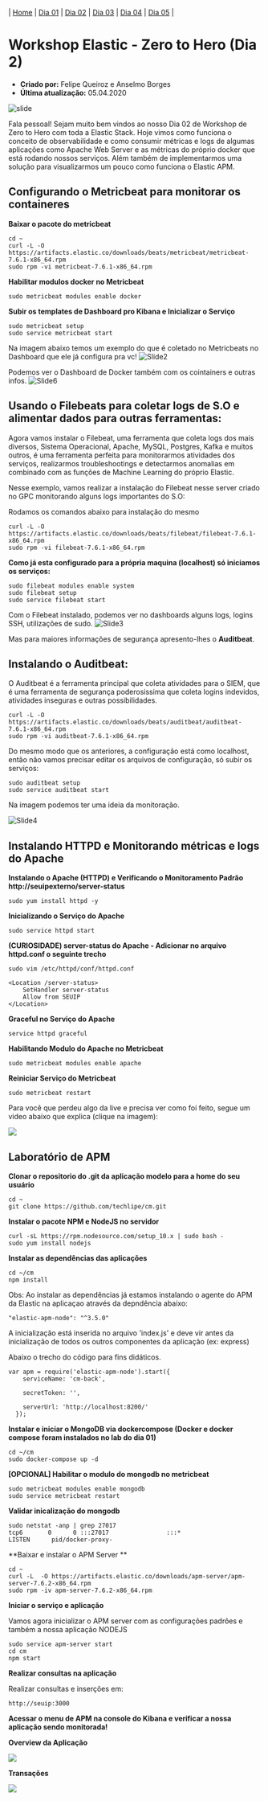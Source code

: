 | [Home](https://techlipe.github.io/Workshop-Zero-To-Hero) | [Dia 01](https://techlipe.github.io/Workshop-Zero-To-Hero/dia01-configuracoes) | [Dia 02](https://techlipe.github.io/Workshop-Zero-To-Hero/dia02-observabilidade) | [Dia 03](https://techlipe.github.io/Workshop-Zero-To-Hero/dia03-elasticsearch) | [Dia 04](https://techlipe.github.io/Workshop-Zero-To-Hero/dia04-logstash) | [Dia 05](https://techlipe.github.io/Workshop-Zero-To-Hero/dia05-kibana) | 

# Workshop Elastic - Zero to Hero (Dia 2)
* **Criado por:** Felipe Queiroz e Anselmo Borges <br>
* **Última atualização:** 05.04.2020

![slide](imagens/dia01-instalacaoeambiente/Slide1.jpg)

Fala pessoal! Sejam muito bem vindos ao nosso Dia 02 de Workshop de Zero to Hero com toda a Elastic Stack. Hoje vimos como funciona o conceito de observabilidade e como consumir métricas e logs de algumas aplicações como Apache Web Server e as métricas do próprio docker que está rodando nossos serviços. Além também de implementarmos uma solução para visualizarmos um pouco como funciona o Elastic APM.


## Configurando o Metricbeat para monitorar os containeres
**Baixar o pacote do metricbeat**
```
cd ~
curl -L -O https://artifacts.elastic.co/downloads/beats/metricbeat/metricbeat-7.6.1-x86_64.rpm
sudo rpm -vi metricbeat-7.6.1-x86_64.rpm
```

**Habilitar modulos docker no Metricbeat**
```
sudo metricbeat modules enable docker
```

**Subir os templates de Dashboard pro Kibana e Inicializar o Serviço**
```
sudo metricbeat setup
sudo service metricbeat start
```
Na imagem abaixo temos um exemplo do que é coletado no Metricbeats no Dashboard que ele já configura pra vc!
![Slide2](imagens/dia01-instalacaoeambiente/systemmetrics.png)

Podemos ver o Dashboard de Docker também com os cointainers e outras infos.
![Slide6](imagens/dia01-instalacaoeambiente/metricdocker.png)

## Usando o Filebeats para coletar logs de S.O e alimentar dados para outras ferramentas:
Agora vamos instalar o Filebeat, uma ferramenta que coleta logs dos mais diversos, Sistema Operacional, Apache, MySQL, Postgres, Kafka e muitos outros, é uma ferramenta perfeita para monitorarmos atividades dos serviços, realizarmos troubleshootings e detectarmos anomalias em combinado com as funções de Machine Learning do próprio Elastic.

Nesse exemplo, vamos realizar a instalação do Filebeat nesse server criado no GPC monitorando alguns logs importantes do S.O:

Rodamos os comandos abaixo para instalação do mesmo
```
curl -L -O https://artifacts.elastic.co/downloads/beats/filebeat/filebeat-7.6.1-x86_64.rpm
sudo rpm -vi filebeat-7.6.1-x86_64.rpm
```
**Como já esta configurado para a própria maquina (localhost) só iniciamos os serviços:**
```
sudo filebeat modules enable system
sudo filebeat setup
sudo service filebeat start
```
Com o Filebeat instalado, podemos ver no dashboards alguns logs, logins SSH, utilizações de sudo.
![Slide3](imagens/dia01-instalacaoeambiente/filebeat.png)

Mas para maiores informações de segurança apresento-lhes o **Auditbeat**.

## Instalando o Auditbeat:
O Auditbeat é a ferramenta principal que coleta atividades para o SIEM, que é uma ferramenta de segurança poderosissima que coleta logins indevidos, atividades inseguras e outras possibilidades.

```
curl -L -O https://artifacts.elastic.co/downloads/beats/auditbeat/auditbeat-7.6.1-x86_64.rpm
sudo rpm -vi auditbeat-7.6.1-x86_64.rpm
```

Do mesmo modo que os anteriores, a configuração está como localhost, então não vamos precisar editar os arquivos de configuração, só subir os serviços:
```
sudo auditbeat setup
sudo service auditbeat start
```
Na imagem podemos ter uma ideia da monitoração.

![Slide4](imagens/dia01-instalacaoeambiente/SIEM.png)

## Instalando HTTPD e Monitorando métricas e logs do Apache
**Instalando o Apache (HTTPD) e Verificando o Monitoramento Padrão http://seuipexterno/server-status**
```
sudo yum install httpd -y 
```
**Inicializando o Serviço do Apache**
```
sudo service httpd start
```

**(CURIOSIDADE) server-status do Apache - Adicionar no arquivo httpd.conf o seguinte trecho**
```
sudo vim /etc/httpd/conf/httpd.conf

<Location /server-status>
    SetHandler server-status
    Allow from SEUIP
</Location>
```
**Graceful no Serviço do Apache**
```
service httpd graceful
```

**Habilitando Modulo do Apache no Metricbeat**
```
sudo metricbeat modules enable apache
```

**Reiniciar Serviço do Metricbeat**
```
sudo metricbeat restart
```

Para você que perdeu algo da live e precisa ver como foi feito, segue um video abaixo que explica (clique na imagem):

[![](imagens/dia01-instalacaoeambiente/beats.jpg)](https://youtu.be/2wFSbVGGS4w "Instalação dos Beats")

## Laboratório de APM

**Clonar o repositorio do .git da aplicação modelo para a home do seu usuário**

```
cd ~
git clone https://github.com/techlipe/cm.git
```

**Instalar o pacote NPM e NodeJS no servidor**

```
curl -sL https://rpm.nodesource.com/setup_10.x | sudo bash -
sudo yum install nodejs
```

**Instalar as dependências das aplicações**
```
cd ~/cm
npm install
```

Obs: Ao instalar as dependências já estamos instalando o agente do APM da Elastic na aplicaçao através da depndência abaixo:
```
"elastic-apm-node": "^3.5.0"
```

A inicialização está inserida no arquivo 'index.js' e deve vir antes da inicialização de todos os outros componentes da aplicação (ex: express)

Abaixo o trecho do código para fins didáticos. 
```
var apm = require('elastic-apm-node').start({
    serviceName: 'cm-back',

    secretToken: '',

    serverUrl: 'http://localhost:8200/'
  });
```

**Instalar e iniciar o MongoDB via dockercompose (Docker e docker compose foram instalados no lab do dia 01)**
```
cd ~/cm
sudo docker-compose up -d
```

**[OPCIONAL] Habilitar o modulo do mongodb no metricbeat** 
```
sudo metricbeat modules enable mongodb
sudo service metricbeat restart
```

**Validar inicalização do mongodb**
```
sudo netstat -anp | grep 27017
tcp6       0      0 :::27017                :::*                    LISTEN      pid/docker-proxy- 
```

**Baixar e instalar o APM Server **

```
cd ~
curl -L  -O https://artifacts.elastic.co/downloads/apm-server/apm-server-7.6.2-x86_64.rpm
sudo rpm -iv apm-server-7.6.2-x86_64.rpm
```

**Iniciar o serviço e aplicação**

Vamos agora inicializar o APM server com as configurações padrões e também a nossa aplicação NODEJS
```
sudo service apm-server start
cd cm
npm start
```

**Realizar consultas na aplicação**

Realizar consultas e inserções em:

```
http://seuip:3000
```

**Acessar o menu de APM na console do Kibana e verificar a nossa aplicação sendo monitorada!**

**Overview da Aplicação**

![](apm-menu.JPG)

**Transações**

![](apm-requisicoes.JPG)
